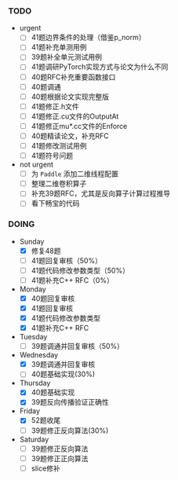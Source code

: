 ### TODO
- urgent
  - [ ] 41题边界条件的处理（借鉴p_norm）
  - [ ] 41题补充单测用例
  - [ ] 39题补全单元测试用例
  - [ ] 41题调研PyTorch实现方式与论文为什么不同
  - [ ] 40题RFC补充重要函数接口
  - [ ] 40题调通
  - [ ] 40题根据论文实现完整版
  - [ ] 41题修正.h文件
  - [ ] 41题修正.cu文件的OutputAt
  - [ ] 41题修正mu*.cc文件的Enforce
  - [ ] 40题精读论文，补充RFC
  - [ ] 41题修改测试用例
  - [ ] 41题符号问题

- not urgent
  - [ ] 为 `Paddle` 添加二维线程配置
  - [ ] 整理二维卷积算子
  - [ ] 补充39题RFC，尤其是反向算子计算过程推导
  - [ ] 看下畅宝的代码

### DOING
- Sunday
  - [x] 修复48题
  - [ ] 41题回复审核（50%）
  - [ ] 41题代码修改参数类型（50%）
  - [ ] 41题补充C++ RFC（0%）
- Monday
  - [x] 40题回复审核
  - [x] 41题回复审核
  - [x] 41题代码修改参数类型
  - [x] 41题补充C++ RFC
- Tuesday
  - [ ] 39题调通并回复审核（50%）
- Wednesday
  - [x] 39题调通并回复审核
  - [ ] 40题基础实现(30%)
- Thursday
  - [x] 40题基础实现
  - [x] 39题反向传播验证正确性
- Friday
  - [x] 52题收尾
  - [ ] 39题修正反向算法(30%)
- Saturday
  - [ ] 39题修正反向算法
  - [ ] 39题修正正向算法
  - [ ] slice修补 
